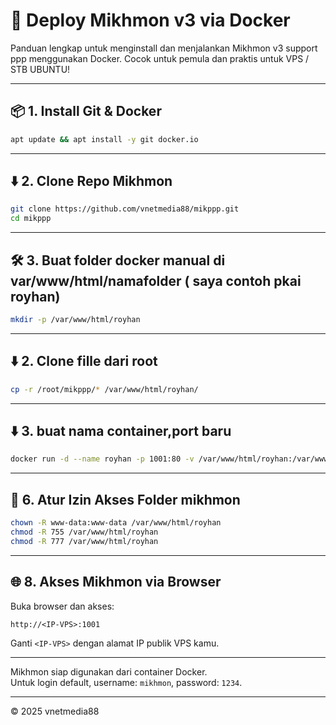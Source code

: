 # 🚀 Deploy Mikhmon v3 via Docker

Panduan lengkap untuk menginstall dan menjalankan Mikhmon v3 support ppp menggunakan Docker. Cocok untuk pemula dan praktis untuk VPS / STB UBUNTU!

---

## 📦 1. Install Git & Docker

```bash
apt update && apt install -y git docker.io
```

---

## ⬇️ 2. Clone Repo Mikhmon

```bash
git clone https://github.com/vnetmedia88/mikppp.git
cd mikppp
```

---

## 🛠️ 3. Buat folder docker manual di var/www/html/namafolder ( saya contoh pkai royhan)

```bash
mkdir -p /var/www/html/royhan
```

---

## ⬇️ 2. Clone fille dari root
```bash
cp -r /root/mikppp/* /var/www/html/royhan/
```

---

## ⬇️ 3. buat nama container,port baru
```bash
docker run -d --name royhan -p 1001:80 -v /var/www/html/royhan:/var/www/html php:7.4-apache
```

---

## 🔐 6. Atur Izin Akses Folder mikhmon

```bash
chown -R www-data:www-data /var/www/html/royhan
chmod -R 755 /var/www/html/royhan
chmod -R 777 /var/www/html/royhan
```

---

## 🌐 8. Akses Mikhmon via Browser

Buka browser dan akses:

```
http://<IP-VPS>:1001
```

Ganti `<IP-VPS>` dengan alamat IP publik VPS kamu.

---

Mikhmon siap digunakan dari container Docker.  
Untuk login default, username: `mikhmon`, password: `1234`.

---



© 2025 vnetmedia88



